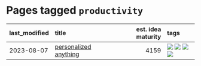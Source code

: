# Pages tagged `productivity`

|last_modified|title|est. idea maturity|tags
|:---|:---|---:|:---|
|2023-08-07|[personalized anything](../entries/personalized_anything.md)|4159|[![](https://img.shields.io/badge/tag-gdpr_data_export-7ffa70)](../tags/gdpr_data_export.md) [![](https://img.shields.io/badge/tag-llm-2229ca)](../tags/llm.md) [![](https://img.shields.io/badge/tag-personalization-418eb4)](../tags/personalization.md) [![](https://img.shields.io/badge/tag-productivity-a3de36)](../tags/productivity.md)|